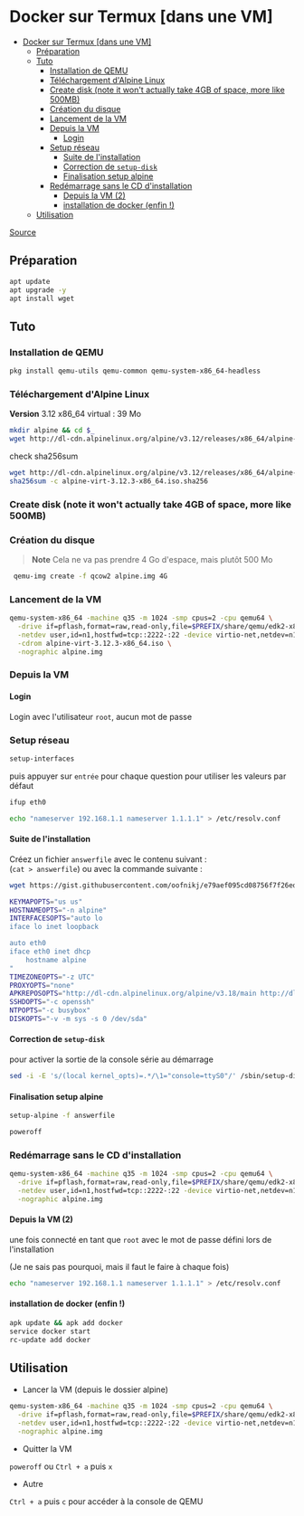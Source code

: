 # Docker sur Termux [dans une VM]

- [Docker sur Termux \[dans une VM\]](#docker-sur-termux-dans-une-vm)
  - [Préparation](#préparation)
  - [Tuto](#tuto)
    - [Installation de QEMU](#installation-de-qemu)
    - [Téléchargement d'Alpine Linux](#téléchargement-dalpine-linux)
    - [Create disk (note it won't actually take 4GB of space, more like 500MB)](#create-disk-note-it-wont-actually-take-4gb-of-space-more-like-500mb)
    - [Création du disque](#création-du-disque)
    - [Lancement de la VM](#lancement-de-la-vm)
    - [Depuis la VM](#depuis-la-vm)
      - [Login](#login)
    - [Setup réseau](#setup-réseau)
      - [Suite de l'installation](#suite-de-linstallation)
      - [Correction de `setup-disk`](#correction-de-setup-disk)
      - [Finalisation setup alpine](#finalisation-setup-alpine)
    - [Redémarrage sans le CD d'installation](#redémarrage-sans-le-cd-dinstallation)
      - [Depuis la VM (2)](#depuis-la-vm-2)
      - [installation de docker (enfin !)](#installation-de-docker-enfin-)
  - [Utilisation](#utilisation)


[Source](https://gist.github.com/oofnikj/e79aef095cd08756f7f26ed244355d62)

## Préparation

```bash
apt update
apt upgrade -y 
apt install wget
```

## Tuto

### Installation de QEMU

```bash
pkg install qemu-utils qemu-common qemu-system-x86_64-headless
```

### Téléchargement d'Alpine Linux

**Version** 3.12 x86_64 virtual : 39 Mo

```bash
mkdir alpine && cd $_
wget http://dl-cdn.alpinelinux.org/alpine/v3.12/releases/x86_64/alpine-virt-3.12.3-x86_64.iso
```

check sha256sum

```bash
wget http://dl-cdn.alpinelinux.org/alpine/v3.12/releases/x86_64/alpine-virt-3.12.3-x86_64.iso.sha256
sha256sum -c alpine-virt-3.12.3-x86_64.iso.sha256 
```

### Create disk (note it won't actually take 4GB of space, more like 500MB)

### Création du disque

> **Note**
> Cela ne va pas prendre 4 Go d'espace, mais plutôt 500 Mo

```bash
 qemu-img create -f qcow2 alpine.img 4G
```

### Lancement de la VM

```bash
qemu-system-x86_64 -machine q35 -m 1024 -smp cpus=2 -cpu qemu64 \
  -drive if=pflash,format=raw,read-only,file=$PREFIX/share/qemu/edk2-x86_64-code.fd \
  -netdev user,id=n1,hostfwd=tcp::2222-:22 -device virtio-net,netdev=n1 \
  -cdrom alpine-virt-3.12.3-x86_64.iso \
  -nographic alpine.img
```

### Depuis la VM

#### Login

Login avec l'utilisateur `root`, aucun mot de passe

### Setup réseau

```bash
setup-interfaces
```

puis appuyer sur `entrée` pour chaque question pour utiliser les valeurs par défaut

```bash
ifup eth0
```

```bash
echo "nameserver 192.168.1.1 nameserver 1.1.1.1" > /etc/resolv.conf
```

#### Suite de l'installation

Créez un fichier `answerfile` avec le contenu suivant :  
(`cat > answerfile`) ou avec la commande suivante :

```bash
wget https://gist.githubusercontent.com/oofnikj/e79aef095cd08756f7f26ed244355d62/raw/answerfile
```

```bash
KEYMAPOPTS="us us"
HOSTNAMEOPTS="-n alpine"
INTERFACESOPTS="auto lo
iface lo inet loopback

auto eth0
iface eth0 inet dhcp
    hostname alpine
"
TIMEZONEOPTS="-z UTC"
PROXYOPTS="none"
APKREPOSOPTS="http://dl-cdn.alpinelinux.org/alpine/v3.18/main http://dl-cdn.alpinelinux.org/alpine/v3.18/community"
SSHDOPTS="-c openssh"
NTPOPTS="-c busybox"
DISKOPTS="-v -m sys -s 0 /dev/sda"
```

#### Correction de `setup-disk`

pour activer la sortie de la console série au démarrage

```bash
sed -i -E 's/(local kernel_opts)=.*/\1="console=ttyS0"/' /sbin/setup-disk
```

#### Finalisation setup alpine

```bash
setup-alpine -f answerfile
```

```bash
poweroff
```

### Redémarrage sans le CD d'installation

```bash
qemu-system-x86_64 -machine q35 -m 1024 -smp cpus=2 -cpu qemu64 \
  -drive if=pflash,format=raw,read-only,file=$PREFIX/share/qemu/edk2-x86_64-code.fd \
  -netdev user,id=n1,hostfwd=tcp::2222-:22 -device virtio-net,netdev=n1 \
  -nographic alpine.img
```

#### Depuis la VM (2)

une fois connecté en tant que `root` avec le mot de passe défini lors de l'installation

(Je ne sais pas pourquoi, mais il faut le faire à chaque fois)

```bash
echo "nameserver 192.168.1.1 nameserver 1.1.1.1" > /etc/resolv.conf
```

#### installation de docker (enfin !)

```bash
apk update && apk add docker
service docker start
rc-update add docker
```

## Utilisation

- Lancer la VM (depuis le dossier alpine)

```bash
qemu-system-x86_64 -machine q35 -m 1024 -smp cpus=2 -cpu qemu64 \
  -drive if=pflash,format=raw,read-only,file=$PREFIX/share/qemu/edk2-x86_64-code.fd \
  -netdev user,id=n1,hostfwd=tcp::2222-:22 -device virtio-net,netdev=n1 \
  -nographic alpine.img
```

- Quitter la VM

`poweroff` ou `Ctrl + a` puis `x`

- Autre

`Ctrl + a` puis `c` pour accéder à la console de QEMU
